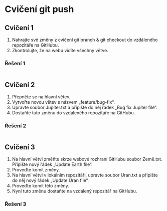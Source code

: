 # Cvičení git push

## Cvičení 1

1. Nahrajte své změny z cvičení git branch & git checkout do vzdáleného repozitáře na GitHubu.
2. Zkontrolujte, že na webu vidíte všechny větve.

### Řešení 1

```bash

```

## Cvičení 2

1. Přepněte se na hlavní větev.
2. Vytvořte novou větev s názvem „feature/bug-fix“.
3. Upravte soubor Jupiter.txt a připište do něj řádek „Bug fix Jupiter file“.
4. Dostaňte tuto změnu do vzdáleného repozitáře na GitHubu.

### Řešení 2

```bash

```

## Cvičení 3

1. Na hlavní větvi změňte skrze webové rozhraní GitHubu soubor Země.txt. Připište nový řádek „Update Earth file“.
2. Proveďte komit změny.
3. Na hlavní větvi v lokálním repozitáři, upravte soubor Uran.txt a připište do něj nový řádek „Update Uran file“.
4. Proveďte komit této změny.
5. Nyní tuto změnu dostaňte na vzdálený repozitář na GitHubu.

### Řešení 3

```bash

```

